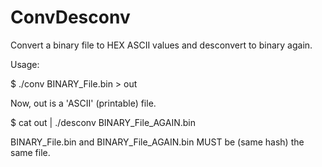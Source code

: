 # ConvDesconv
Convert a binary file to HEX ASCII values and desconvert to binary again.

Usage:

$ ./conv BINARY_File.bin > out

Now, out is a 'ASCII' (printable) file.

$ cat out | ./desconv BINARY_File_AGAIN.bin

BINARY_File.bin and BINARY_File_AGAIN.bin MUST be (same hash) the same file.
